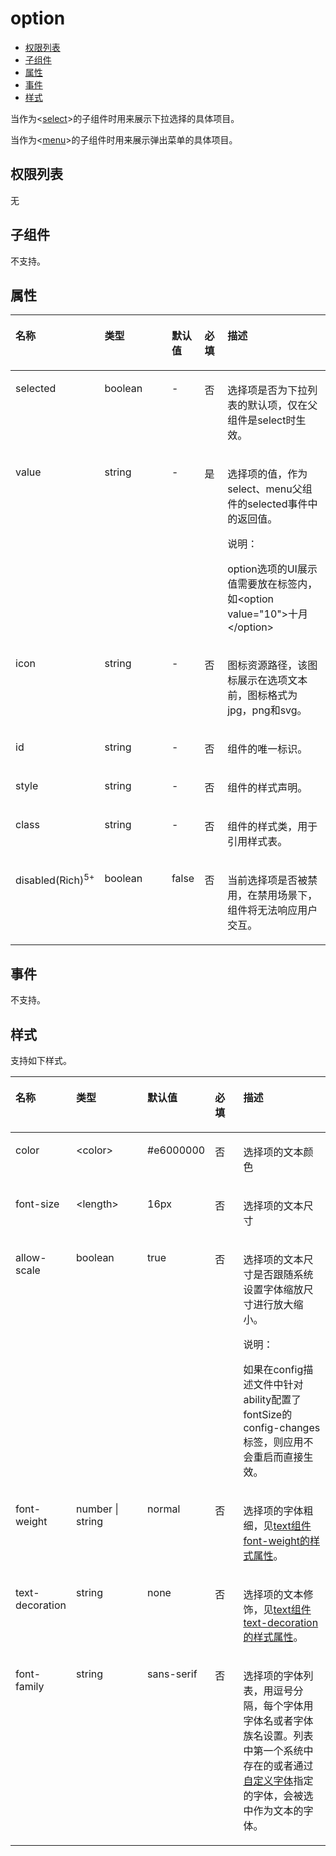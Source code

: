 # option<a name="ZH-CN_TOPIC_0000001115974742"></a>

-   [权限列表](#zh-cn_topic_0000001058830805_section11257113618419)
-   [子组件](#zh-cn_topic_0000001058830805_section9288143101012)
-   [属性](#zh-cn_topic_0000001058830805_section2907183951110)
-   [事件](#zh-cn_topic_0000001058830805_section175135119475)
-   [样式](#zh-cn_topic_0000001058830805_section5775351116)

当作为<[select](select.md#ZH-CN_TOPIC_0000001115974746)\>的子组件时用来展示下拉选择的具体项目。

当作为<[menu](menu.md#ZH-CN_TOPIC_0000001162414625)\>的子组件时用来展示弹出菜单的具体项目。

## 权限列表<a name="zh-cn_topic_0000001058830805_section11257113618419"></a>

无

## 子组件<a name="zh-cn_topic_0000001058830805_section9288143101012"></a>

不支持。

## 属性<a name="zh-cn_topic_0000001058830805_section2907183951110"></a>

<a name="zh-cn_topic_0000001058830805_table20633101642315"></a>
<table><thead align="left"><tr id="zh-cn_topic_0000001058830805_row663331618238"><th class="cellrowborder" valign="top" width="23.119999999999997%" id="mcps1.1.6.1.1"><p id="zh-cn_topic_0000001058830805_zh-cn_topic_0000001058340523_a9ba8c579217b4b8b841b035f1d28b20e"><a name="zh-cn_topic_0000001058830805_zh-cn_topic_0000001058340523_a9ba8c579217b4b8b841b035f1d28b20e"></a><a name="zh-cn_topic_0000001058830805_zh-cn_topic_0000001058340523_a9ba8c579217b4b8b841b035f1d28b20e"></a>名称</p>
</th>
<th class="cellrowborder" valign="top" width="23.119999999999997%" id="mcps1.1.6.1.2"><p id="zh-cn_topic_0000001058830805_zh-cn_topic_0000001058340523_a633002333b024497914a4b172446f14e"><a name="zh-cn_topic_0000001058830805_zh-cn_topic_0000001058340523_a633002333b024497914a4b172446f14e"></a><a name="zh-cn_topic_0000001058830805_zh-cn_topic_0000001058340523_a633002333b024497914a4b172446f14e"></a>类型</p>
</th>
<th class="cellrowborder" valign="top" width="10.48%" id="mcps1.1.6.1.3"><p id="zh-cn_topic_0000001058830805_zh-cn_topic_0000001058340523_a4950f7884c6540b9ad523ac34657d952"><a name="zh-cn_topic_0000001058830805_zh-cn_topic_0000001058340523_a4950f7884c6540b9ad523ac34657d952"></a><a name="zh-cn_topic_0000001058830805_zh-cn_topic_0000001058340523_a4950f7884c6540b9ad523ac34657d952"></a>默认值</p>
</th>
<th class="cellrowborder" valign="top" width="7.5200000000000005%" id="mcps1.1.6.1.4"><p id="zh-cn_topic_0000001058830805_p824610360217"><a name="zh-cn_topic_0000001058830805_p824610360217"></a><a name="zh-cn_topic_0000001058830805_p824610360217"></a>必填</p>
</th>
<th class="cellrowborder" valign="top" width="35.76%" id="mcps1.1.6.1.5"><p id="zh-cn_topic_0000001058830805_zh-cn_topic_0000001058340523_a1313564aa9404a338447087d5918c17d"><a name="zh-cn_topic_0000001058830805_zh-cn_topic_0000001058340523_a1313564aa9404a338447087d5918c17d"></a><a name="zh-cn_topic_0000001058830805_zh-cn_topic_0000001058340523_a1313564aa9404a338447087d5918c17d"></a>描述</p>
</th>
</tr>
</thead>
<tbody><tr id="zh-cn_topic_0000001058830805_row1518719174474"><td class="cellrowborder" valign="top" width="23.119999999999997%" headers="mcps1.1.6.1.1 "><p id="zh-cn_topic_0000001058830805_a883fd418b15f44aab62cb432b06673c4"><a name="zh-cn_topic_0000001058830805_a883fd418b15f44aab62cb432b06673c4"></a><a name="zh-cn_topic_0000001058830805_a883fd418b15f44aab62cb432b06673c4"></a>selected</p>
</td>
<td class="cellrowborder" valign="top" width="23.119999999999997%" headers="mcps1.1.6.1.2 "><p id="zh-cn_topic_0000001058830805_afc56b8abb2534994b62d433a905471c7"><a name="zh-cn_topic_0000001058830805_afc56b8abb2534994b62d433a905471c7"></a><a name="zh-cn_topic_0000001058830805_afc56b8abb2534994b62d433a905471c7"></a>boolean</p>
</td>
<td class="cellrowborder" valign="top" width="10.48%" headers="mcps1.1.6.1.3 "><p id="zh-cn_topic_0000001058830805_ae97849073e88424bbe1d389b984956f1"><a name="zh-cn_topic_0000001058830805_ae97849073e88424bbe1d389b984956f1"></a><a name="zh-cn_topic_0000001058830805_ae97849073e88424bbe1d389b984956f1"></a>-</p>
</td>
<td class="cellrowborder" valign="top" width="7.5200000000000005%" headers="mcps1.1.6.1.4 "><p id="zh-cn_topic_0000001058830805_a91102d93137e4b189678fa366af8fbcf"><a name="zh-cn_topic_0000001058830805_a91102d93137e4b189678fa366af8fbcf"></a><a name="zh-cn_topic_0000001058830805_a91102d93137e4b189678fa366af8fbcf"></a>否</p>
</td>
<td class="cellrowborder" valign="top" width="35.76%" headers="mcps1.1.6.1.5 "><p id="zh-cn_topic_0000001058830805_a17bb7bb8f011471f9527ca6bfb6ab15d"><a name="zh-cn_topic_0000001058830805_a17bb7bb8f011471f9527ca6bfb6ab15d"></a><a name="zh-cn_topic_0000001058830805_a17bb7bb8f011471f9527ca6bfb6ab15d"></a>选择项是否为下拉列表的默认项，仅在父组件是select时生效。</p>
</td>
</tr>
<tr id="zh-cn_topic_0000001058830805_row685281464718"><td class="cellrowborder" valign="top" width="23.119999999999997%" headers="mcps1.1.6.1.1 "><p id="zh-cn_topic_0000001058830805_a7d9da77d616d46eea405d2773043efa4"><a name="zh-cn_topic_0000001058830805_a7d9da77d616d46eea405d2773043efa4"></a><a name="zh-cn_topic_0000001058830805_a7d9da77d616d46eea405d2773043efa4"></a>value</p>
</td>
<td class="cellrowborder" valign="top" width="23.119999999999997%" headers="mcps1.1.6.1.2 "><p id="zh-cn_topic_0000001058830805_a160704c9307f481db3132fdc9699124e"><a name="zh-cn_topic_0000001058830805_a160704c9307f481db3132fdc9699124e"></a><a name="zh-cn_topic_0000001058830805_a160704c9307f481db3132fdc9699124e"></a>string</p>
</td>
<td class="cellrowborder" valign="top" width="10.48%" headers="mcps1.1.6.1.3 "><p id="zh-cn_topic_0000001058830805_a9cad6471925043e7aa7d55c4b1fae551"><a name="zh-cn_topic_0000001058830805_a9cad6471925043e7aa7d55c4b1fae551"></a><a name="zh-cn_topic_0000001058830805_a9cad6471925043e7aa7d55c4b1fae551"></a>-</p>
</td>
<td class="cellrowborder" valign="top" width="7.5200000000000005%" headers="mcps1.1.6.1.4 "><p id="zh-cn_topic_0000001058830805_ad0233f7d2ac4447facb335d36c8acfc5"><a name="zh-cn_topic_0000001058830805_ad0233f7d2ac4447facb335d36c8acfc5"></a><a name="zh-cn_topic_0000001058830805_ad0233f7d2ac4447facb335d36c8acfc5"></a>是</p>
</td>
<td class="cellrowborder" valign="top" width="35.76%" headers="mcps1.1.6.1.5 "><p id="zh-cn_topic_0000001058830805_p1145911181476"><a name="zh-cn_topic_0000001058830805_p1145911181476"></a><a name="zh-cn_topic_0000001058830805_p1145911181476"></a>选择项的值，作为select、menu父组件的selected事件中的返回值。</p>
<div class="note" id="zh-cn_topic_0000001058830805_note174591818114715"><a name="zh-cn_topic_0000001058830805_note174591818114715"></a><a name="zh-cn_topic_0000001058830805_note174591818114715"></a><span class="notetitle"> 说明： </span><div class="notebody"><p id="zh-cn_topic_0000001058830805_p9459218134716"><a name="zh-cn_topic_0000001058830805_p9459218134716"></a><a name="zh-cn_topic_0000001058830805_p9459218134716"></a>option选项的UI展示值需要放在标签内，如&lt;option value="10"&gt;十月&lt;/option&gt;</p>
</div></div>
</td>
</tr>
<tr id="zh-cn_topic_0000001058830805_row1221312129475"><td class="cellrowborder" valign="top" width="23.119999999999997%" headers="mcps1.1.6.1.1 "><p id="zh-cn_topic_0000001058830805_p124597184479"><a name="zh-cn_topic_0000001058830805_p124597184479"></a><a name="zh-cn_topic_0000001058830805_p124597184479"></a>icon</p>
</td>
<td class="cellrowborder" valign="top" width="23.119999999999997%" headers="mcps1.1.6.1.2 "><p id="zh-cn_topic_0000001058830805_p445961814719"><a name="zh-cn_topic_0000001058830805_p445961814719"></a><a name="zh-cn_topic_0000001058830805_p445961814719"></a>string</p>
</td>
<td class="cellrowborder" valign="top" width="10.48%" headers="mcps1.1.6.1.3 "><p id="zh-cn_topic_0000001058830805_p345971813473"><a name="zh-cn_topic_0000001058830805_p345971813473"></a><a name="zh-cn_topic_0000001058830805_p345971813473"></a>-</p>
</td>
<td class="cellrowborder" valign="top" width="7.5200000000000005%" headers="mcps1.1.6.1.4 "><p id="zh-cn_topic_0000001058830805_p1745919188470"><a name="zh-cn_topic_0000001058830805_p1745919188470"></a><a name="zh-cn_topic_0000001058830805_p1745919188470"></a>否</p>
</td>
<td class="cellrowborder" valign="top" width="35.76%" headers="mcps1.1.6.1.5 "><p id="zh-cn_topic_0000001058830805_p164596188472"><a name="zh-cn_topic_0000001058830805_p164596188472"></a><a name="zh-cn_topic_0000001058830805_p164596188472"></a>图标资源路径，该图标展示在选项文本前，图标格式为jpg，png和svg。</p>
</td>
</tr>
<tr id="zh-cn_topic_0000001058830805_row36332165231"><td class="cellrowborder" valign="top" width="23.119999999999997%" headers="mcps1.1.6.1.1 "><p id="zh-cn_topic_0000001058830805_zh-cn_topic_0000001058340523_adb8a73146d764f2aab50fc046169ab26"><a name="zh-cn_topic_0000001058830805_zh-cn_topic_0000001058340523_adb8a73146d764f2aab50fc046169ab26"></a><a name="zh-cn_topic_0000001058830805_zh-cn_topic_0000001058340523_adb8a73146d764f2aab50fc046169ab26"></a>id</p>
</td>
<td class="cellrowborder" valign="top" width="23.119999999999997%" headers="mcps1.1.6.1.2 "><p id="zh-cn_topic_0000001058830805_zh-cn_topic_0000001058340523_a06898db2627246f78e85d4fbadeee85c"><a name="zh-cn_topic_0000001058830805_zh-cn_topic_0000001058340523_a06898db2627246f78e85d4fbadeee85c"></a><a name="zh-cn_topic_0000001058830805_zh-cn_topic_0000001058340523_a06898db2627246f78e85d4fbadeee85c"></a>string</p>
</td>
<td class="cellrowborder" valign="top" width="10.48%" headers="mcps1.1.6.1.3 "><p id="zh-cn_topic_0000001058830805_zh-cn_topic_0000001058340523_ae685ead324a647bcba1bbb45c9402dd6"><a name="zh-cn_topic_0000001058830805_zh-cn_topic_0000001058340523_ae685ead324a647bcba1bbb45c9402dd6"></a><a name="zh-cn_topic_0000001058830805_zh-cn_topic_0000001058340523_ae685ead324a647bcba1bbb45c9402dd6"></a>-</p>
</td>
<td class="cellrowborder" valign="top" width="7.5200000000000005%" headers="mcps1.1.6.1.4 "><p id="zh-cn_topic_0000001058830805_p42461736102118"><a name="zh-cn_topic_0000001058830805_p42461736102118"></a><a name="zh-cn_topic_0000001058830805_p42461736102118"></a>否</p>
</td>
<td class="cellrowborder" valign="top" width="35.76%" headers="mcps1.1.6.1.5 "><p id="zh-cn_topic_0000001058830805_zh-cn_topic_0000001058340523_a692121725a9b4ebbae65cd22b94b672e"><a name="zh-cn_topic_0000001058830805_zh-cn_topic_0000001058340523_a692121725a9b4ebbae65cd22b94b672e"></a><a name="zh-cn_topic_0000001058830805_zh-cn_topic_0000001058340523_a692121725a9b4ebbae65cd22b94b672e"></a>组件的唯一标识。</p>
</td>
</tr>
<tr id="zh-cn_topic_0000001058830805_row13633131616239"><td class="cellrowborder" valign="top" width="23.119999999999997%" headers="mcps1.1.6.1.1 "><p id="zh-cn_topic_0000001058830805_zh-cn_topic_0000001058340523_a7c032d302e1d437eac59680e066308b0"><a name="zh-cn_topic_0000001058830805_zh-cn_topic_0000001058340523_a7c032d302e1d437eac59680e066308b0"></a><a name="zh-cn_topic_0000001058830805_zh-cn_topic_0000001058340523_a7c032d302e1d437eac59680e066308b0"></a>style</p>
</td>
<td class="cellrowborder" valign="top" width="23.119999999999997%" headers="mcps1.1.6.1.2 "><p id="zh-cn_topic_0000001058830805_zh-cn_topic_0000001058340523_a6ba72f5c52df4fba9b02b5dffa26677e"><a name="zh-cn_topic_0000001058830805_zh-cn_topic_0000001058340523_a6ba72f5c52df4fba9b02b5dffa26677e"></a><a name="zh-cn_topic_0000001058830805_zh-cn_topic_0000001058340523_a6ba72f5c52df4fba9b02b5dffa26677e"></a>string</p>
</td>
<td class="cellrowborder" valign="top" width="10.48%" headers="mcps1.1.6.1.3 "><p id="zh-cn_topic_0000001058830805_zh-cn_topic_0000001058340523_a23cec1f95fd04ff1b3b20f58844ea654"><a name="zh-cn_topic_0000001058830805_zh-cn_topic_0000001058340523_a23cec1f95fd04ff1b3b20f58844ea654"></a><a name="zh-cn_topic_0000001058830805_zh-cn_topic_0000001058340523_a23cec1f95fd04ff1b3b20f58844ea654"></a>-</p>
</td>
<td class="cellrowborder" valign="top" width="7.5200000000000005%" headers="mcps1.1.6.1.4 "><p id="zh-cn_topic_0000001058830805_p17246836142119"><a name="zh-cn_topic_0000001058830805_p17246836142119"></a><a name="zh-cn_topic_0000001058830805_p17246836142119"></a>否</p>
</td>
<td class="cellrowborder" valign="top" width="35.76%" headers="mcps1.1.6.1.5 "><p id="zh-cn_topic_0000001058830805_zh-cn_topic_0000001058340523_ab9c92d331da44a0e9114f6760340680a"><a name="zh-cn_topic_0000001058830805_zh-cn_topic_0000001058340523_ab9c92d331da44a0e9114f6760340680a"></a><a name="zh-cn_topic_0000001058830805_zh-cn_topic_0000001058340523_ab9c92d331da44a0e9114f6760340680a"></a>组件的样式声明。</p>
</td>
</tr>
<tr id="zh-cn_topic_0000001058830805_row10634131610230"><td class="cellrowborder" valign="top" width="23.119999999999997%" headers="mcps1.1.6.1.1 "><p id="zh-cn_topic_0000001058830805_zh-cn_topic_0000001058340523_a3e97d6d2a5b84e06bf619049840a00a8"><a name="zh-cn_topic_0000001058830805_zh-cn_topic_0000001058340523_a3e97d6d2a5b84e06bf619049840a00a8"></a><a name="zh-cn_topic_0000001058830805_zh-cn_topic_0000001058340523_a3e97d6d2a5b84e06bf619049840a00a8"></a>class</p>
</td>
<td class="cellrowborder" valign="top" width="23.119999999999997%" headers="mcps1.1.6.1.2 "><p id="zh-cn_topic_0000001058830805_zh-cn_topic_0000001058340523_af0974175e9434735b035a4db9146aa04"><a name="zh-cn_topic_0000001058830805_zh-cn_topic_0000001058340523_af0974175e9434735b035a4db9146aa04"></a><a name="zh-cn_topic_0000001058830805_zh-cn_topic_0000001058340523_af0974175e9434735b035a4db9146aa04"></a>string</p>
</td>
<td class="cellrowborder" valign="top" width="10.48%" headers="mcps1.1.6.1.3 "><p id="zh-cn_topic_0000001058830805_zh-cn_topic_0000001058340523_aa5caace6225b440eba13dc2230f3ef0f"><a name="zh-cn_topic_0000001058830805_zh-cn_topic_0000001058340523_aa5caace6225b440eba13dc2230f3ef0f"></a><a name="zh-cn_topic_0000001058830805_zh-cn_topic_0000001058340523_aa5caace6225b440eba13dc2230f3ef0f"></a>-</p>
</td>
<td class="cellrowborder" valign="top" width="7.5200000000000005%" headers="mcps1.1.6.1.4 "><p id="zh-cn_topic_0000001058830805_p324614367213"><a name="zh-cn_topic_0000001058830805_p324614367213"></a><a name="zh-cn_topic_0000001058830805_p324614367213"></a>否</p>
</td>
<td class="cellrowborder" valign="top" width="35.76%" headers="mcps1.1.6.1.5 "><p id="zh-cn_topic_0000001058830805_zh-cn_topic_0000001058340523_a2f6321cf45ae481983a88dcc2f900900"><a name="zh-cn_topic_0000001058830805_zh-cn_topic_0000001058340523_a2f6321cf45ae481983a88dcc2f900900"></a><a name="zh-cn_topic_0000001058830805_zh-cn_topic_0000001058340523_a2f6321cf45ae481983a88dcc2f900900"></a>组件的样式类，用于引用样式表。</p>
</td>
</tr>
<tr id="zh-cn_topic_0000001058830805_row18872711623"><td class="cellrowborder" valign="top" width="23.119999999999997%" headers="mcps1.1.6.1.1 "><p id="zh-cn_topic_0000001058830805_zh-cn_topic_0000001050831187_zh-cn_topic_0000000000611464_p979mcpsimp"><a name="zh-cn_topic_0000001058830805_zh-cn_topic_0000001050831187_zh-cn_topic_0000000000611464_p979mcpsimp"></a><a name="zh-cn_topic_0000001058830805_zh-cn_topic_0000001050831187_zh-cn_topic_0000000000611464_p979mcpsimp"></a>disabled(Rich)<sup id="zh-cn_topic_0000001058830805_sup165953517216"><a name="zh-cn_topic_0000001058830805_sup165953517216"></a><a name="zh-cn_topic_0000001058830805_sup165953517216"></a><span>5+</span></sup></p>
</td>
<td class="cellrowborder" valign="top" width="23.119999999999997%" headers="mcps1.1.6.1.2 "><p id="zh-cn_topic_0000001058830805_zh-cn_topic_0000001050831187_zh-cn_topic_0000000000611464_p981mcpsimp"><a name="zh-cn_topic_0000001058830805_zh-cn_topic_0000001050831187_zh-cn_topic_0000000000611464_p981mcpsimp"></a><a name="zh-cn_topic_0000001058830805_zh-cn_topic_0000001050831187_zh-cn_topic_0000000000611464_p981mcpsimp"></a>boolean</p>
</td>
<td class="cellrowborder" valign="top" width="10.48%" headers="mcps1.1.6.1.3 "><p id="zh-cn_topic_0000001058830805_zh-cn_topic_0000001050831187_zh-cn_topic_0000000000611464_p983mcpsimp"><a name="zh-cn_topic_0000001058830805_zh-cn_topic_0000001050831187_zh-cn_topic_0000000000611464_p983mcpsimp"></a><a name="zh-cn_topic_0000001058830805_zh-cn_topic_0000001050831187_zh-cn_topic_0000000000611464_p983mcpsimp"></a>false</p>
</td>
<td class="cellrowborder" valign="top" width="7.5200000000000005%" headers="mcps1.1.6.1.4 "><p id="zh-cn_topic_0000001058830805_p192476368214"><a name="zh-cn_topic_0000001058830805_p192476368214"></a><a name="zh-cn_topic_0000001058830805_p192476368214"></a>否</p>
</td>
<td class="cellrowborder" valign="top" width="35.76%" headers="mcps1.1.6.1.5 "><p id="zh-cn_topic_0000001058830805_zh-cn_topic_0000001050831187_zh-cn_topic_0000000000611464_p985mcpsimp"><a name="zh-cn_topic_0000001058830805_zh-cn_topic_0000001050831187_zh-cn_topic_0000000000611464_p985mcpsimp"></a><a name="zh-cn_topic_0000001058830805_zh-cn_topic_0000001050831187_zh-cn_topic_0000000000611464_p985mcpsimp"></a>当前选择项是否被禁用，在禁用场景下，组件将无法响应用户交互。</p>
</td>
</tr>
</tbody>
</table>

## 事件<a name="zh-cn_topic_0000001058830805_section175135119475"></a>

不支持。

## 样式<a name="zh-cn_topic_0000001058830805_section5775351116"></a>

支持如下样式。

<a name="zh-cn_topic_0000001058830805_t2420cc4f2a7a48afbeb83cb4e0d3c481"></a>
<table><thead align="left"><tr id="zh-cn_topic_0000001058830805_r0684f76f60eb45279db68f515f4bf61c"><th class="cellrowborder" valign="top" width="18.81188118811881%" id="mcps1.1.6.1.1"><p id="zh-cn_topic_0000001058830805_a483bf3731e274a69a3318680ab8d294d"><a name="zh-cn_topic_0000001058830805_a483bf3731e274a69a3318680ab8d294d"></a><a name="zh-cn_topic_0000001058830805_a483bf3731e274a69a3318680ab8d294d"></a>名称</p>
</th>
<th class="cellrowborder" valign="top" width="24.752475247524753%" id="mcps1.1.6.1.2"><p id="zh-cn_topic_0000001058830805_a668752fdd289488894b824c67145a35a"><a name="zh-cn_topic_0000001058830805_a668752fdd289488894b824c67145a35a"></a><a name="zh-cn_topic_0000001058830805_a668752fdd289488894b824c67145a35a"></a>类型</p>
</th>
<th class="cellrowborder" valign="top" width="15.841584158415841%" id="mcps1.1.6.1.3"><p id="zh-cn_topic_0000001058830805_af7492efe635a4c36ae86a2ddea34b1bd"><a name="zh-cn_topic_0000001058830805_af7492efe635a4c36ae86a2ddea34b1bd"></a><a name="zh-cn_topic_0000001058830805_af7492efe635a4c36ae86a2ddea34b1bd"></a>默认值</p>
</th>
<th class="cellrowborder" valign="top" width="9.900990099009901%" id="mcps1.1.6.1.4"><p id="zh-cn_topic_0000001058830805_a003e28cad63a485b9eebb109f46c7309"><a name="zh-cn_topic_0000001058830805_a003e28cad63a485b9eebb109f46c7309"></a><a name="zh-cn_topic_0000001058830805_a003e28cad63a485b9eebb109f46c7309"></a>必填</p>
</th>
<th class="cellrowborder" valign="top" width="30.693069306930692%" id="mcps1.1.6.1.5"><p id="zh-cn_topic_0000001058830805_a8f798a93681e4bd2a9965529fb6bc20f"><a name="zh-cn_topic_0000001058830805_a8f798a93681e4bd2a9965529fb6bc20f"></a><a name="zh-cn_topic_0000001058830805_a8f798a93681e4bd2a9965529fb6bc20f"></a>描述</p>
</th>
</tr>
</thead>
<tbody><tr id="zh-cn_topic_0000001058830805_rabeceb58645f41759ef590abd1094c11"><td class="cellrowborder" valign="top" width="18.81188118811881%" headers="mcps1.1.6.1.1 "><p id="zh-cn_topic_0000001058830805_a61b4d670b9de4435ba57801f6f7a937e"><a name="zh-cn_topic_0000001058830805_a61b4d670b9de4435ba57801f6f7a937e"></a><a name="zh-cn_topic_0000001058830805_a61b4d670b9de4435ba57801f6f7a937e"></a>color</p>
</td>
<td class="cellrowborder" valign="top" width="24.752475247524753%" headers="mcps1.1.6.1.2 "><p id="zh-cn_topic_0000001058830805_a9599239e7edf405e9930713ee7191e15"><a name="zh-cn_topic_0000001058830805_a9599239e7edf405e9930713ee7191e15"></a><a name="zh-cn_topic_0000001058830805_a9599239e7edf405e9930713ee7191e15"></a>&lt;color&gt;</p>
</td>
<td class="cellrowborder" valign="top" width="15.841584158415841%" headers="mcps1.1.6.1.3 "><p id="zh-cn_topic_0000001058830805_ad470728c1d9146afb164db59bf59c473"><a name="zh-cn_topic_0000001058830805_ad470728c1d9146afb164db59bf59c473"></a><a name="zh-cn_topic_0000001058830805_ad470728c1d9146afb164db59bf59c473"></a>#e6000000</p>
</td>
<td class="cellrowborder" valign="top" width="9.900990099009901%" headers="mcps1.1.6.1.4 "><p id="zh-cn_topic_0000001058830805_a00dda7f922aa4782b4ed6a92a98d5d1b"><a name="zh-cn_topic_0000001058830805_a00dda7f922aa4782b4ed6a92a98d5d1b"></a><a name="zh-cn_topic_0000001058830805_a00dda7f922aa4782b4ed6a92a98d5d1b"></a>否</p>
</td>
<td class="cellrowborder" valign="top" width="30.693069306930692%" headers="mcps1.1.6.1.5 "><p id="zh-cn_topic_0000001058830805_a64508ed81c5b4b3ca9def0fefae31f36"><a name="zh-cn_topic_0000001058830805_a64508ed81c5b4b3ca9def0fefae31f36"></a><a name="zh-cn_topic_0000001058830805_a64508ed81c5b4b3ca9def0fefae31f36"></a>选择项的文本颜色</p>
</td>
</tr>
<tr id="zh-cn_topic_0000001058830805_rc7beaf0e35194f4b821333f3aa91aefc"><td class="cellrowborder" valign="top" width="18.81188118811881%" headers="mcps1.1.6.1.1 "><p id="zh-cn_topic_0000001058830805_a71b1da3d23d54fd6bfbba190ca91b4da"><a name="zh-cn_topic_0000001058830805_a71b1da3d23d54fd6bfbba190ca91b4da"></a><a name="zh-cn_topic_0000001058830805_a71b1da3d23d54fd6bfbba190ca91b4da"></a>font-size</p>
</td>
<td class="cellrowborder" valign="top" width="24.752475247524753%" headers="mcps1.1.6.1.2 "><p id="zh-cn_topic_0000001058830805_a3c24ccd1f1274cb5ba9496ed322fa6e4"><a name="zh-cn_topic_0000001058830805_a3c24ccd1f1274cb5ba9496ed322fa6e4"></a><a name="zh-cn_topic_0000001058830805_a3c24ccd1f1274cb5ba9496ed322fa6e4"></a>&lt;length&gt;</p>
</td>
<td class="cellrowborder" valign="top" width="15.841584158415841%" headers="mcps1.1.6.1.3 "><p id="zh-cn_topic_0000001058830805_adec9bcad945f4c0da077f460787a55b3"><a name="zh-cn_topic_0000001058830805_adec9bcad945f4c0da077f460787a55b3"></a><a name="zh-cn_topic_0000001058830805_adec9bcad945f4c0da077f460787a55b3"></a>16px</p>
</td>
<td class="cellrowborder" valign="top" width="9.900990099009901%" headers="mcps1.1.6.1.4 "><p id="zh-cn_topic_0000001058830805_a955d1ce0c7824017aa55b4c1a629e63d"><a name="zh-cn_topic_0000001058830805_a955d1ce0c7824017aa55b4c1a629e63d"></a><a name="zh-cn_topic_0000001058830805_a955d1ce0c7824017aa55b4c1a629e63d"></a>否</p>
</td>
<td class="cellrowborder" valign="top" width="30.693069306930692%" headers="mcps1.1.6.1.5 "><p id="zh-cn_topic_0000001058830805_a0d0c0048474b4540bc4bc2dd11775ac6"><a name="zh-cn_topic_0000001058830805_a0d0c0048474b4540bc4bc2dd11775ac6"></a><a name="zh-cn_topic_0000001058830805_a0d0c0048474b4540bc4bc2dd11775ac6"></a>选择项的文本尺寸</p>
</td>
</tr>
<tr id="zh-cn_topic_0000001058830805_row810552892"><td class="cellrowborder" valign="top" width="18.81188118811881%" headers="mcps1.1.6.1.1 "><p id="zh-cn_topic_0000001058830805_p523512225579"><a name="zh-cn_topic_0000001058830805_p523512225579"></a><a name="zh-cn_topic_0000001058830805_p523512225579"></a>allow-scale</p>
</td>
<td class="cellrowborder" valign="top" width="24.752475247524753%" headers="mcps1.1.6.1.2 "><p id="zh-cn_topic_0000001058830805_p923522212570"><a name="zh-cn_topic_0000001058830805_p923522212570"></a><a name="zh-cn_topic_0000001058830805_p923522212570"></a>boolean</p>
</td>
<td class="cellrowborder" valign="top" width="15.841584158415841%" headers="mcps1.1.6.1.3 "><p id="zh-cn_topic_0000001058830805_p11235322145714"><a name="zh-cn_topic_0000001058830805_p11235322145714"></a><a name="zh-cn_topic_0000001058830805_p11235322145714"></a>true</p>
</td>
<td class="cellrowborder" valign="top" width="9.900990099009901%" headers="mcps1.1.6.1.4 "><p id="zh-cn_topic_0000001058830805_p12235112285712"><a name="zh-cn_topic_0000001058830805_p12235112285712"></a><a name="zh-cn_topic_0000001058830805_p12235112285712"></a>否</p>
</td>
<td class="cellrowborder" valign="top" width="30.693069306930692%" headers="mcps1.1.6.1.5 "><p id="zh-cn_topic_0000001058830805_p1023513229570"><a name="zh-cn_topic_0000001058830805_p1023513229570"></a><a name="zh-cn_topic_0000001058830805_p1023513229570"></a>选择项的文本尺寸是否跟随系统设置字体缩放尺寸进行放大缩小。</p>
<div class="note" id="zh-cn_topic_0000001058830805_note1467145631615"><a name="zh-cn_topic_0000001058830805_note1467145631615"></a><a name="zh-cn_topic_0000001058830805_note1467145631615"></a><span class="notetitle"> 说明： </span><div class="notebody"><p id="zh-cn_topic_0000001058830805_p126785616164"><a name="zh-cn_topic_0000001058830805_p126785616164"></a><a name="zh-cn_topic_0000001058830805_p126785616164"></a>如果在config描述文件中针对ability配置了fontSize的config-changes标签，则应用不会重启而直接生效。</p>
</div></div>
</td>
</tr>
<tr id="zh-cn_topic_0000001058830805_rdf236cf1bf6e427e9f1eda9b51897b65"><td class="cellrowborder" valign="top" width="18.81188118811881%" headers="mcps1.1.6.1.1 "><p id="zh-cn_topic_0000001058830805_aaa79d478172148f49b57a9b61bb1c2aa"><a name="zh-cn_topic_0000001058830805_aaa79d478172148f49b57a9b61bb1c2aa"></a><a name="zh-cn_topic_0000001058830805_aaa79d478172148f49b57a9b61bb1c2aa"></a>font-weight</p>
</td>
<td class="cellrowborder" valign="top" width="24.752475247524753%" headers="mcps1.1.6.1.2 "><p id="zh-cn_topic_0000001058830805_aaa011c1dbd094e6f9d00109bcba267c0"><a name="zh-cn_topic_0000001058830805_aaa011c1dbd094e6f9d00109bcba267c0"></a><a name="zh-cn_topic_0000001058830805_aaa011c1dbd094e6f9d00109bcba267c0"></a>number | string</p>
</td>
<td class="cellrowborder" valign="top" width="15.841584158415841%" headers="mcps1.1.6.1.3 "><p id="zh-cn_topic_0000001058830805_a6f998aca924d438b89f36ffbb2c4d32d"><a name="zh-cn_topic_0000001058830805_a6f998aca924d438b89f36ffbb2c4d32d"></a><a name="zh-cn_topic_0000001058830805_a6f998aca924d438b89f36ffbb2c4d32d"></a>normal</p>
</td>
<td class="cellrowborder" valign="top" width="9.900990099009901%" headers="mcps1.1.6.1.4 "><p id="zh-cn_topic_0000001058830805_af2332b705d6447acb25117940e7f3c30"><a name="zh-cn_topic_0000001058830805_af2332b705d6447acb25117940e7f3c30"></a><a name="zh-cn_topic_0000001058830805_af2332b705d6447acb25117940e7f3c30"></a>否</p>
</td>
<td class="cellrowborder" valign="top" width="30.693069306930692%" headers="mcps1.1.6.1.5 "><p id="zh-cn_topic_0000001058830805_aaba88a62d1484a5a884cfc516e68f949"><a name="zh-cn_topic_0000001058830805_aaba88a62d1484a5a884cfc516e68f949"></a><a name="zh-cn_topic_0000001058830805_aaba88a62d1484a5a884cfc516e68f949"></a>选择项的字体粗细，见<a href="text.md#zh-cn_topic_0000001058830803_section5775351116">text组件font-weight的样式属性</a>。</p>
</td>
</tr>
<tr id="zh-cn_topic_0000001058830805_re1d34ad1822943cebad252df6e510f95"><td class="cellrowborder" valign="top" width="18.81188118811881%" headers="mcps1.1.6.1.1 "><p id="zh-cn_topic_0000001058830805_af8be974b93b0494f98525507cef59575"><a name="zh-cn_topic_0000001058830805_af8be974b93b0494f98525507cef59575"></a><a name="zh-cn_topic_0000001058830805_af8be974b93b0494f98525507cef59575"></a>text-decoration</p>
</td>
<td class="cellrowborder" valign="top" width="24.752475247524753%" headers="mcps1.1.6.1.2 "><p id="zh-cn_topic_0000001058830805_a292b2c30ba414fd2b2ad98140f566fb7"><a name="zh-cn_topic_0000001058830805_a292b2c30ba414fd2b2ad98140f566fb7"></a><a name="zh-cn_topic_0000001058830805_a292b2c30ba414fd2b2ad98140f566fb7"></a>string</p>
</td>
<td class="cellrowborder" valign="top" width="15.841584158415841%" headers="mcps1.1.6.1.3 "><p id="zh-cn_topic_0000001058830805_a37a3613403c7436d959537a24cce65aa"><a name="zh-cn_topic_0000001058830805_a37a3613403c7436d959537a24cce65aa"></a><a name="zh-cn_topic_0000001058830805_a37a3613403c7436d959537a24cce65aa"></a>none</p>
</td>
<td class="cellrowborder" valign="top" width="9.900990099009901%" headers="mcps1.1.6.1.4 "><p id="zh-cn_topic_0000001058830805_a6d9989e17ccc41fc98a868e93bcba305"><a name="zh-cn_topic_0000001058830805_a6d9989e17ccc41fc98a868e93bcba305"></a><a name="zh-cn_topic_0000001058830805_a6d9989e17ccc41fc98a868e93bcba305"></a>否</p>
</td>
<td class="cellrowborder" valign="top" width="30.693069306930692%" headers="mcps1.1.6.1.5 "><p id="zh-cn_topic_0000001058830805_aad7a14f50e664992800a990ae4261aa0"><a name="zh-cn_topic_0000001058830805_aad7a14f50e664992800a990ae4261aa0"></a><a name="zh-cn_topic_0000001058830805_aad7a14f50e664992800a990ae4261aa0"></a>选择项的文本修饰，见<a href="text.md#zh-cn_topic_0000001058830803_section5775351116">text组件text-decoration的样式属性</a>。</p>
</td>
</tr>
<tr id="zh-cn_topic_0000001058830805_r551b8b3310cd41c6988d4ea426fdbe15"><td class="cellrowborder" valign="top" width="18.81188118811881%" headers="mcps1.1.6.1.1 "><p id="zh-cn_topic_0000001058830805_a382bf204a52142229c5fdaafee11b0ac"><a name="zh-cn_topic_0000001058830805_a382bf204a52142229c5fdaafee11b0ac"></a><a name="zh-cn_topic_0000001058830805_a382bf204a52142229c5fdaafee11b0ac"></a>font-family</p>
</td>
<td class="cellrowborder" valign="top" width="24.752475247524753%" headers="mcps1.1.6.1.2 "><p id="zh-cn_topic_0000001058830805_af4c827c5dc8640c7b71cef3ab10a8c8a"><a name="zh-cn_topic_0000001058830805_af4c827c5dc8640c7b71cef3ab10a8c8a"></a><a name="zh-cn_topic_0000001058830805_af4c827c5dc8640c7b71cef3ab10a8c8a"></a>string</p>
</td>
<td class="cellrowborder" valign="top" width="15.841584158415841%" headers="mcps1.1.6.1.3 "><p id="zh-cn_topic_0000001058830805_aae19b2b84b70411ca6ebb975825547fc"><a name="zh-cn_topic_0000001058830805_aae19b2b84b70411ca6ebb975825547fc"></a><a name="zh-cn_topic_0000001058830805_aae19b2b84b70411ca6ebb975825547fc"></a>sans-serif</p>
</td>
<td class="cellrowborder" valign="top" width="9.900990099009901%" headers="mcps1.1.6.1.4 "><p id="zh-cn_topic_0000001058830805_acd71bec57fbc44b5afea10134cdae523"><a name="zh-cn_topic_0000001058830805_acd71bec57fbc44b5afea10134cdae523"></a><a name="zh-cn_topic_0000001058830805_acd71bec57fbc44b5afea10134cdae523"></a>否</p>
</td>
<td class="cellrowborder" valign="top" width="30.693069306930692%" headers="mcps1.1.6.1.5 "><p id="zh-cn_topic_0000001058830805_a0b6365c7b9874a8796099aa02f73cde2"><a name="zh-cn_topic_0000001058830805_a0b6365c7b9874a8796099aa02f73cde2"></a><a name="zh-cn_topic_0000001058830805_a0b6365c7b9874a8796099aa02f73cde2"></a>选择项的字体列表，用逗号分隔，每个字体用字体名或者字体族名设置。列表中第一个系统中存在的或者通过<a href="自定义字体样式.md#ZH-CN_TOPIC_0000001162414611">自定义字体</a>指定的字体，会被选中作为文本的字体。</p>
</td>
</tr>
</tbody>
</table>

